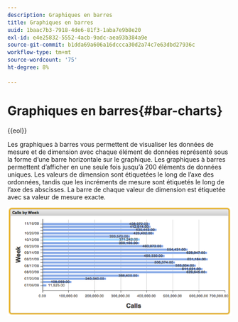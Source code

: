 ```yaml
---
description: Graphiques en barres
title: Graphiques en barres
uuid: 1baac7b3-7918-4de6-81f3-1aba7e9b8e20
exl-id: e4e25832-5552-4acb-9adc-aea93b384a9e
source-git-commit: b1dda69a606a16dccca30d2a74c7e63dbd27936c
workflow-type: tm+mt
source-wordcount: '75'
ht-degree: 8%

---
```


# Graphiques en barres{#bar-charts}

{{eol}}

Les graphiques à barres vous permettent de visualiser les données de mesure et de dimension avec chaque élément de données représenté sous la forme d’une barre horizontale sur le graphique. Les graphiques à barres permettent d’afficher en une seule fois jusqu’à 200 éléments de données uniques. Les valeurs de dimension sont étiquetées le long de l’axe des ordonnées, tandis que les incréments de mesure sont étiquetés le long de l’axe des abscisses. La barre de chaque valeur de dimension est étiquetée avec sa valeur de mesure exacte.

![](assets/bar_chart.png)
